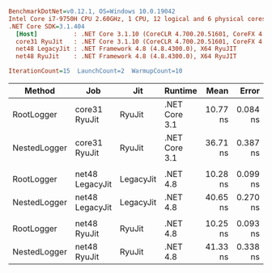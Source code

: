 ``` ini

BenchmarkDotNet=v0.12.1, OS=Windows 10.0.19042
Intel Core i7-9750H CPU 2.60GHz, 1 CPU, 12 logical and 6 physical cores
.NET Core SDK=3.1.404
  [Host]          : .NET Core 3.1.10 (CoreCLR 4.700.20.51601, CoreFX 4.700.20.51901), X64 RyuJIT
  core31 RyuJit   : .NET Core 3.1.10 (CoreCLR 4.700.20.51601, CoreFX 4.700.20.51901), X64 RyuJIT
  net48 LegacyJit : .NET Framework 4.8 (4.8.4300.0), X64 RyuJIT
  net48 RyuJit    : .NET Framework 4.8 (4.8.4300.0), X64 RyuJIT

IterationCount=15  LaunchCount=2  WarmupCount=10  

```
|       Method |             Job |       Jit |       Runtime |     Mean |    Error |   StdDev | Ratio | RatioSD |
|------------- |---------------- |---------- |-------------- |---------:|---------:|---------:|------:|--------:|
|   RootLogger |   core31 RyuJit |    RyuJit | .NET Core 3.1 | 10.77 ns | 0.084 ns | 0.126 ns |  1.00 |    0.00 |
| NestedLogger |   core31 RyuJit |    RyuJit | .NET Core 3.1 | 36.71 ns | 0.387 ns | 0.579 ns |  3.41 |    0.06 |
|              |                 |           |               |          |          |          |       |         |
|   RootLogger | net48 LegacyJit | LegacyJit |      .NET 4.8 | 10.28 ns | 0.099 ns | 0.149 ns |  1.00 |    0.00 |
| NestedLogger | net48 LegacyJit | LegacyJit |      .NET 4.8 | 40.65 ns | 0.270 ns | 0.395 ns |  3.96 |    0.07 |
|              |                 |           |               |          |          |          |       |         |
|   RootLogger |    net48 RyuJit |    RyuJit |      .NET 4.8 | 10.25 ns | 0.093 ns | 0.139 ns |  1.00 |    0.00 |
| NestedLogger |    net48 RyuJit |    RyuJit |      .NET 4.8 | 41.33 ns | 0.338 ns | 0.495 ns |  4.04 |    0.08 |

